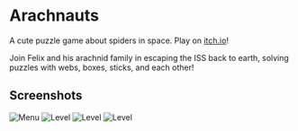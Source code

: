 # Arachnauts
A cute puzzle game about spiders in space. Play on [itch.io](https://qwertyuiop888.itch.io/arachnauts)!


Join Felix and his arachnid family in escaping the ISS back to earth, solving puzzles with webs, boxes, sticks, and each other!

## Screenshots
![Menu](https://img.itch.zone/aW1hZ2UvOTI5MjA1LzUyNTYwNzkucG5n/original/GGzFad.png)
![Level](https://img.itch.zone/aW1hZ2UvOTI5MjA1LzUyNTYxMjYucG5n/original/g%2FW1NZ.png)
![Level](https://img.itch.zone/aW1hZ2UvOTI5MjA1LzUyNTYxMjMucG5n/original/BTCNd3.png)
![Level](https://img.itch.zone/aW1hZ2UvOTI5MjA1LzUyNTYxMjIucG5n/original/%2Fx6TON.png)
